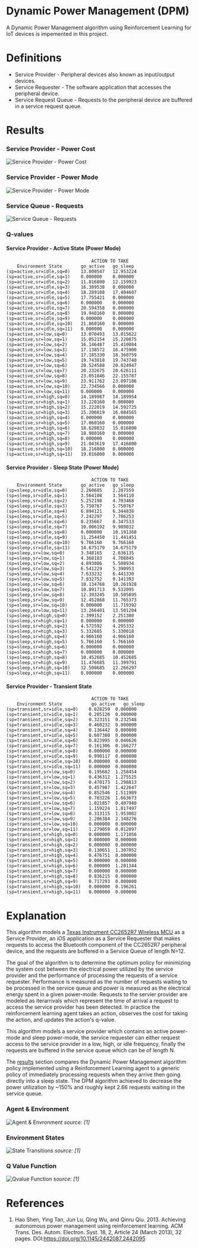 # Dynamic Power Management (DPM)

A Dynamic Power Management algorithm using Reinforcement Learning for IoT devices is impemented in this project.

# Definitions 

- Service Provider - Peripheral devices also known as input/output devices.
- Service Requester - The software application that accesses the peripheral device.
- Service Request Queue - Requests to the peripheral device are buffered in a service request queue.

# Results

### Service Provider - Power Cost
![Service Provider - Power Cost](images/ServiceProviderPowerCost.png)

### Service Provider - Power Mode
![Service Provider - Power Mode](images/ServiceProviderPowerMode.png)

### Service Queue - Requests
![Service Queue - Requests](images/ServiceQueueRequests.png)


### Q-values

#### Service Provider - Active State (Power Mode)
                                    ACTION TO TAKE
        Environment State       go_active   go_sleep
    (sp=active,sr=idle,sq=0)    13.800547   12.953224
    (sp=active,sr=idle,sq=1)    0.000000    0.000000
    (sp=active,sr=idle,sq=2)    11.816800   12.159923
    (sp=active,sr=idle,sq=3)    16.309538   0.000000
    (sp=active,sr=idle,sq=4)    18.289108   17.404607
    (sp=active,sr=idle,sq=5)    17.755421   0.000000
    (sp=active,sr=idle,sq=6)    0.000000    0.000000
    (sp=active,sr=idle,sq=7)    20.594358   0.000000
    (sp=active,sr=idle,sq=8)    19.940160   0.000000
    (sp=active,sr=idle,sq=9)    0.000000    0.000000
    (sp=active,sr=idle,sq=10)   21.860160   0.000000
    (sp=active,sr=idle,sq=11)   0.000000    0.000000
    (sp=active,sr=low,sq=0)     13.070493   13.015622
    (sp=active,sr=low,sq=1)     15.052154   15.220875
    (sp=active,sr=low,sq=2)     16.146487   15.410084
    (sp=active,sr=low,sq=3)     17.138572   16.475900
    (sp=active,sr=low,sq=4)     17.185330   18.360759
    (sp=active,sr=low,sq=5)     19.743818   19.743740
    (sp=active,sr=low,sq=6)     20.524588   20.824947
    (sp=active,sr=low,sq=7)     20.232675   20.626111
    (sp=active,sr=low,sq=8)     23.051846   22.155787
    (sp=active,sr=low,sq=9)     23.911762   23.897186
    (sp=active,sr=low,sq=10)    22.734566   0.000000
    (sp=active,sr=low,sq=11)    0.000000    0.000000
    (sp=active,sr=high,sq=0)    14.189987   14.189954
    (sp=active,sr=high,sq=1)    13.220160   0.000000
    (sp=active,sr=high,sq=2)    15.222019   14.592725
    (sp=active,sr=high,sq=3)    15.206819   16.084565
    (sp=active,sr=high,sq=4)    0.000000    0.000000
    (sp=active,sr=high,sq=5)    17.060160   0.000000
    (sp=active,sr=high,sq=6)    18.620832   15.016800
    (sp=active,sr=high,sq=7)    18.980160   0.000000
    (sp=active,sr=high,sq=8)    0.000000    0.000000
    (sp=active,sr=high,sq=9)    21.043619   17.416800
    (sp=active,sr=high,sq=10)   18.216800   0.000000
    (sp=active,sr=high,sq=11)   19.016800   0.000000


#### Service Provider - Sleep State (Power Mode)

                                    ACTION TO TAKE
        Environment State       go_active   go_sleep
    (sp=sleep,sr=idle,sq=0)     2.260685    2.207559
    (sp=sleep,sr=idle,sq=1)     3.564108    3.564110
    (sp=sleep,sr=idle,sq=2)     5.252198    4.703468
    (sp=sleep,sr=idle,sq=3)     5.750767    5.750767
    (sp=sleep,sr=idle,sq=4)     6.894121    6.344838
    (sp=sleep,sr=idle,sq=5)     7.242297    7.786253
    (sp=sleep,sr=idle,sq=6)     8.235667    8.347533
    (sp=sleep,sr=idle,sq=7)     10.006192   9.989032
    (sp=sleep,sr=idle,sq=8)     0.000000    10.191368
    (sp=sleep,sr=idle,sq=9)     11.254450   11.441451
    (sp=sleep,sr=idle,sq=10)    9.766160    9.766160
    (sp=sleep,sr=idle,sq=11)    14.675179   14.675179
    (sp=sleep,sr=low,sq=0)      3.348165    2.636135
    (sp=sleep,sr=low,sq=1)      4.368183    4.708845
    (sp=sleep,sr=low,sq=2)      4.893086    5.508934
    (sp=sleep,sr=low,sq=3)      6.541229    5.390953
    (sp=sleep,sr=low,sq=4)      7.633232    6.441330
    (sp=sleep,sr=low,sq=5)      7.832752    9.141393
    (sp=sleep,sr=low,sq=6)      10.134768   10.261928
    (sp=sleep,sr=low,sq=7)      10.891713   9.532095
    (sp=sleep,sr=low,sq=8)      12.393245   10.505895
    (sp=sleep,sr=low,sq=9)      12.452868   11.765373
    (sp=sleep,sr=low,sq=10)     0.000000    11.719392
    (sp=sleep,sr=low,sq=11)     13.266401   13.501204
    (sp=sleep,sr=high,sq=0)     2.399152    2.251380
    (sp=sleep,sr=high,sq=1)     0.000000    0.000000
    (sp=sleep,sr=high,sq=2)     4.572592    4.295332
    (sp=sleep,sr=high,sq=3)     5.332685    5.330018
    (sp=sleep,sr=high,sq=4)     4.966160    4.966160
    (sp=sleep,sr=high,sq=5)     5.766160    5.766160
    (sp=sleep,sr=high,sq=6)     0.000000    0.000000
    (sp=sleep,sr=high,sq=7)     0.000000    0.000000
    (sp=sleep,sr=high,sq=8)     10.452685   10.452685
    (sp=sleep,sr=high,sq=9)     11.476685   11.399791
    (sp=sleep,sr=high,sq=10)    12.500685   12.266297
    (sp=sleep,sr=high,sq=11)    0.000000    0.000000


#### Service Provider - Transient State

                                    ACTION TO TAKE
        Environment State           go_active   go_sleep
    (sp=transient,sr=idle,sq=0)    0.028259  0.000000
    (sp=transient,sr=idle,sq=1)    0.285126  0.000000
    (sp=transient,sr=idle,sq=2)    0.323151  0.232548
    (sp=transient,sr=idle,sq=3)    0.460232  0.000000
    (sp=transient,sr=idle,sq=4)    0.136442  0.000000
    (sp=transient,sr=idle,sq=5)    0.607380  0.000000
    (sp=transient,sr=idle,sq=6)    0.823995  0.046626
    (sp=transient,sr=idle,sq=7)    0.161306  0.166277
    (sp=transient,sr=idle,sq=8)    0.000000  0.000000
    (sp=transient,sr=idle,sq=9)    0.990117  0.000000
    (sp=transient,sr=idle,sq=10)   0.000000  0.000000
    (sp=transient,sr=idle,sq=11)   0.000000  0.000000
    (sp=transient,sr=low,sq=0)     0.195682  1.258454
    (sp=transient,sr=low,sq=1)     0.436312  1.275525
    (sp=transient,sr=low,sq=2)     0.470173  1.298813
    (sp=transient,sr=low,sq=3)     0.457987  1.422647
    (sp=transient,sr=low,sq=4)     0.852546  1.511989
    (sp=transient,sr=low,sq=5)     0.783226  1.663673
    (sp=transient,sr=low,sq=6)     1.021857  0.407940
    (sp=transient,sr=low,sq=7)     1.159224  1.817497
    (sp=transient,sr=low,sq=8)     0.313115  1.953082
    (sp=transient,sr=low,sq=9)     1.206384  2.148276
    (sp=transient,sr=low,sq=10)    0.000000  0.000000
    (sp=transient,sr=low,sq=11)    1.279059  0.012097
    (sp=transient,sr=high,sq=0)    0.000000  1.171056
    (sp=transient,sr=high,sq=1)    0.000000  0.000000
    (sp=transient,sr=high,sq=2)    0.000000  0.000000
    (sp=transient,sr=high,sq=3)    0.130651  1.307052
    (sp=transient,sr=high,sq=4)    0.476751  0.000000
    (sp=transient,sr=high,sq=5)    0.000000  0.000000
    (sp=transient,sr=high,sq=6)    0.000000  1.201344
    (sp=transient,sr=high,sq=7)    0.000000  0.000000
    (sp=transient,sr=high,sq=8)    0.836215  0.000000
    (sp=transient,sr=high,sq=9)    0.717293  0.000000
    (sp=transient,sr=high,sq=10)   0.000000  0.196261
    (sp=transient,sr=high,sq=11)   0.000000  0.000000

# Explanation

This algorithm models a [Texas Instrument CC2652R7 Wireless MCU](https://www.ti.com/product/CC2652R7#product-details) 
as a Service Provider, an iOS application as a Service Requester that makes requests to access the Bluetooth component 
of the CC2652R7 peripheral device, and the requests are buffered in a Service Queue of length N=12. 

The goal of the algorithm is to determine the optimum policy for minimizing the system cost between the electrical power utilized by the service provider and the performance of processing the requests of a service requester. Performance is measured as the number of requests waiting to be processed in the service queue and power is measured as the electrical energy spent in a given power-mode. Requests to the servier provider are modeled as iterarrivals which represent the time of arrival a request to access the service provider has been detected. In practice the reinforcement learning agent takes an action, observes the cost for taking the action, and updates the action's q-value.

This algorithm models a service provider which contains an active power-mode and sleep power-mode, the service requester can either request access to the service provider in a low, high, or idle frequency, finally the requests are buffered in the service queue which can be of length N.

The [results](#results) section compares the Dynamic Power Management algorithm policy implemented using a Reinforcement Learning agent
to a generic policy of immediately processing requests when they arrive then going directly into a sleep state. The DPM algorithm 
achieved to decrease the power utilization by ~150% and roughly kept 2.66 requests waiting in the service queue.

### Agent & Environment
![Agent & Envronment](images/AgentEnvironment.png)
_source: [1]_

### Environment States
![State Transitions](images/StateDiagram.png)
_source: [1]_

### Q Value Function
![Qvalue Function](images/QValueFunction.png)
_source: [1]_


# References

1. Hao Shen, Ying Tan, Jun Lu, Qing Wu, and Qinru Qiu. 2013. Achieving autonomous power management using reinforcement 
learning. ACM Trans. Des. Autom. Electron. Syst. 18, 2, Article 24 (March 2013), 32 pages. 
DOI:https://doi.org/10.1145/2442087.2442095
